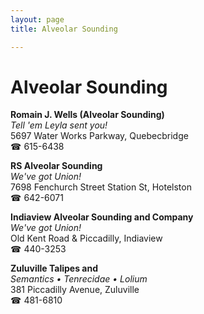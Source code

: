 ```yaml
---
layout: page 
title: Alveolar Sounding

---
```



# Alveolar Sounding


 **Romain J. Wells (Alveolar Sounding)**  
_Tell 'em Leyla sent you!_  
5697 Water Works Parkway, Quebecbridge  
☎ 615-6438

**RS Alveolar Sounding**  
_We've got Union!_  
7698 Fenchurch Street Station St, Hotelston  
☎ 642-6071

**Indiaview Alveolar Sounding and Company**  
_We've got Union!_  
Old Kent Road & Piccadilly, Indiaview  
☎ 440-3253

**Zuluville Talipes and**  
_Semantics • Tenrecidae • Lolium_  
381 Piccadilly Avenue, Zuluville  
☎ 481-6810

